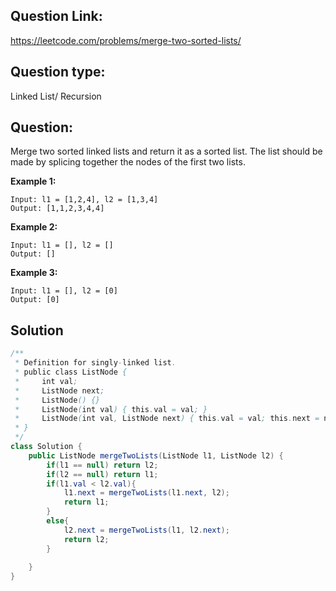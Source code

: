 ## Question Link:
https://leetcode.com/problems/merge-two-sorted-lists/

## Question type: 
Linked List/ Recursion

## Question:
Merge two sorted linked lists and return it as a sorted list. The list should be made by splicing together the nodes of the first two lists.

**Example 1:**
```
Input: l1 = [1,2,4], l2 = [1,3,4]
Output: [1,1,2,3,4,4]
```
**Example 2:**
```
Input: l1 = [], l2 = []
Output: []
```
**Example 3:**
```
Input: l1 = [], l2 = [0]
Output: [0]
```
## Solution
```java
/**
 * Definition for singly-linked list.
 * public class ListNode {
 *     int val;
 *     ListNode next;
 *     ListNode() {}
 *     ListNode(int val) { this.val = val; }
 *     ListNode(int val, ListNode next) { this.val = val; this.next = next; }
 * }
 */
class Solution {
    public ListNode mergeTwoLists(ListNode l1, ListNode l2) {
        if(l1 == null) return l2;
        if(l2 == null) return l1;
        if(l1.val < l2.val){
			l1.next = mergeTwoLists(l1.next, l2);
			return l1;
		} 
        else{
			l2.next = mergeTwoLists(l1, l2.next);
			return l2;
		}
        
    }
}
```
